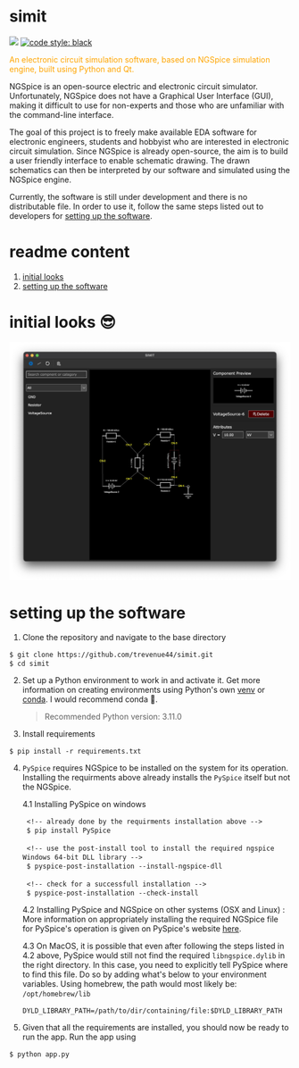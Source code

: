 # simit

<img src="https://img.shields.io/badge/python-3670A0?style=for-the-badge&logo=python&logoColor=ffdd54" /> 
<a href="https://github.com/psf/black">
    <img src="https://img.shields.io/static/v1?label=code%20style&message=black&color=black&style=flat-square" height="28" alt="code style: black">
</a>

<p style="color: orange;">
An electronic circuit simulation software, based on NGSpice simulation engine, built using Python and Qt.
</p>

NGSpice is an open-source electric and electronic circuit simulator. Unfortunately, NGSpice does not have a Graphical User Interface (GUI), making it difficult to use for non-experts and those who are unfamiliar with the command-line interface.

The goal of this project is to freely make available EDA software for electronic engineers, students and hobbyist who are interested in electronic circuit simulation. Since NGSpice is already open-source, the aim is to build a user friendly interface to enable schematic drawing. The drawn schematics can then be interpreted by our software and simulated using the NGSpice engine.

Currently, the software is still under development and there is no distributable file. In order to use it, follow the same steps listed out to developers for [setting up the software](#setting-up-the-software).

# readme content

1. [initial looks](#initial-looks-😎)
1. [setting up the software](#setting-up-the-software)

# initial looks 😎

![initial-looks-01.jpg](./_readme_assets/initial-looks-01.JPG)

# setting up the software

1. Clone the repository and navigate to the base directory

```shell
$ git clone https://github.com/trevenue44/simit.git
$ cd simit
```

2. Set up a Python environment to work in and activate it. Get more information on creating environments using Python's own [venv](https://docs.python.org/3/library/venv.html) or [conda](https://conda.io/projects/conda/en/latest/user-guide/tasks/manage-environments.html). I would recommend conda 👀.
   > Recommended Python version: 3.11.0
3. Install requirements

```shell
$ pip install -r requirements.txt
```

4.  `PySpice` requires NGSpice to be installed on the system for its operation. Installing the requirments above already installs the `PySpice` itself but not the NGSpice.

    4.1 Installing PySpice on windows

         <!-- already done by the requirments installation above -->
         $ pip install PySpice

         <!-- use the post-install tool to install the required ngspice Windows 64-bit DLL library -->
         $ pyspice-post-installation --install-ngspice-dll

         <!-- check for a successfull installation -->
         $ pyspice-post-installation --check-install

    4.2 Installing PySpice and NGSpice on other systems (OSX and Linux) : More information on appropriately installing the required NGSpice file for PySpice's operation is given on PySpice's website [here](https://pyspice.fabrice-salvaire.fr/releases/v1.5/installation.html).

    4.3 On MacOS, it is possible that even after following the steps listed in 4.2 above, PySpice would still not find the required `libngspice.dylib` in the right directory. In this case, you need to explicitly tell PySpice where to find this file. Do so by adding what's below to your environment variables. Using homebrew, the path would most likely be: `/opt/homebrew/lib`

        DYLD_LIBRARY_PATH=/path/to/dir/containing/file:$DYLD_LIBRARY_PATH

5.  Given that all the requirements are installed, you should now be ready to run the app. Run the app using

```shell
$ python app.py
```
